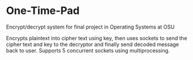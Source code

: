 # One-Time-Pad
Encrypt/decrypt system for final project in Operating Systems at OSU

Encrypts plaintext into cipher text using key, then uses sockets to send the cipher text and key to the decryptor and finally send decoded message back to user. Supports 5 concurrent sockets using multiprocessing.
